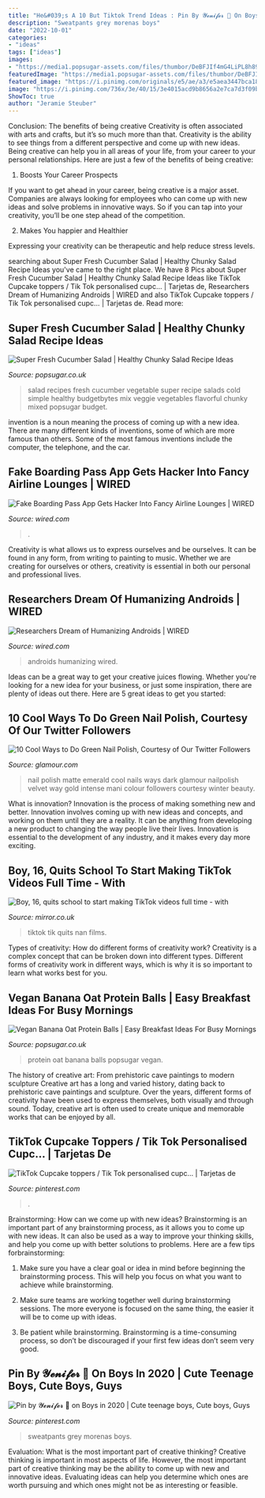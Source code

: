 ```yaml
---
title: "He&#039;s A 10 But Tiktok Trend Ideas : Pin By 𝓨𝓮𝓷𝓲𝓯𝓮𝓻 🌺 On Boys In 2020"
description: "Sweatpants grey morenas boys"
date: "2022-10-01"
categories:
- "ideas"
tags: ["ideas"]
images:
- "https://media1.popsugar-assets.com/files/thumbor/DeBFJIf4mG4LiPL8h89i7byJ8cY/fit-in/728xorig/filters:format_auto-!!-:strip_icc-!!-/2017/06/09/578/n/37141241/fb2aec86ffddc9dc_Super-Fresh-Salad-V3/i/Super-Fresh-Cucumber-Salad.jpg"
featuredImage: "https://media1.popsugar-assets.com/files/thumbor/DeBFJIf4mG4LiPL8h89i7byJ8cY/fit-in/728xorig/filters:format_auto-!!-:strip_icc-!!-/2017/06/09/578/n/37141241/fb2aec86ffddc9dc_Super-Fresh-Salad-V3/i/Super-Fresh-Cucumber-Salad.jpg"
featured_image: "https://i.pinimg.com/originals/e5/ae/a3/e5aea3447bca187e1384998a9b12508f.jpg"
image: "https://i.pinimg.com/736x/3e/40/15/3e4015acd9b8656a2e7ca7d3f09be70c.jpg"
ShowToc: true
author: "Jeramie Steuber"
---
```



Conclusion: The benefits of being creative
Creativity is often associated with arts and crafts, but it’s so much more than that. Creativity is the ability to see things from a different perspective and come up with new ideas. Being creative can help you in all areas of your life, from your career to your personal relationships.
Here are just a few of the benefits of being creative:

1. Boosts Your Career Prospects

If you want to get ahead in your career, being creative is a major asset. Companies are always looking for employees who can come up with new ideas and solve problems in innovative ways. So if you can tap into your creativity, you’ll be one step ahead of the competition.

2. Makes You happier and Healthier

Expressing your creativity can be therapeutic and help reduce stress levels.

	

		
searching about Super Fresh Cucumber Salad | Healthy Chunky Salad Recipe Ideas you've came to the right place. We have 8 Pics about Super Fresh Cucumber Salad | Healthy Chunky Salad Recipe Ideas like TikTok Cupcake toppers / Tik Tok personalised cupc… | Tarjetas de, Researchers Dream of Humanizing Androids | WIRED and also TikTok Cupcake toppers / Tik Tok personalised cupc… | Tarjetas de. Read more:
		
    
## Super Fresh Cucumber Salad | Healthy Chunky Salad Recipe Ideas

<img loading=lazy src="https://media1.popsugar-assets.com/files/thumbor/DeBFJIf4mG4LiPL8h89i7byJ8cY/fit-in/728xorig/filters:format_auto-!!-:strip_icc-!!-/2017/06/09/578/n/37141241/fb2aec86ffddc9dc_Super-Fresh-Salad-V3/i/Super-Fresh-Cucumber-Salad.jpg" onerror="this.onerror=null;this.src='https://tse3.mm.bing.net/th?id=OIP.iG4a0LKRVduwUwlXL4HStQHaJ3&amp;pid=15.1';" alt="Super Fresh Cucumber Salad | Healthy Chunky Salad Recipe Ideas">

_Source: popsugar.co.uk_

>salad recipes fresh cucumber vegetable super recipe salads cold simple healthy budgetbytes mix veggie vegetables flavorful chunky mixed popsugar budget. 

	

invention is a noun meaning the process of coming up with a new idea. There are many different kinds of inventions, some of which are more famous than others. Some of the most famous inventions include the computer, the telephone, and the car.

    
## Fake Boarding Pass App Gets Hacker Into Fancy Airline Lounges | WIRED

<img loading=lazy src="https://media.wired.com/photos/5926d328cefba457b079b430/191:100/w_1280,c_limit/IMG_8177.jpg?mbid=social_retweet" onerror="this.onerror=null;this.src='https://tse1.mm.bing.net/th?id=OIP.yC5gblPxFesJ1rP9G3121QHaD4&amp;pid=15.1';" alt="Fake Boarding Pass App Gets Hacker Into Fancy Airline Lounges | WIRED">

_Source: wired.com_

>. 

	

Creativity is what allows us to express ourselves and be ourselves. It can be found in any form, from writing to painting to music. Whether we are creating for ourselves or others, creativity is essential in both our personal and professional lives.

    
## Researchers Dream Of Humanizing Androids | WIRED

<img loading=lazy src="https://media.wired.com/photos/5934fa2709f4ce09698ef0ef/master/w_2560%2Cc_limit/nextgen_robots_full.jpg" onerror="this.onerror=null;this.src='https://tse1.mm.bing.net/th?id=OIP.5c2i8_-V44CQmeZnLY9EVwAAAA&amp;pid=15.1';" alt="Researchers Dream of Humanizing Androids | WIRED">

_Source: wired.com_

>androids humanizing wired. 

	

Ideas can be a great way to get your creative juices flowing. Whether you're looking for a new idea for your business, or just some inspiration, there are plenty of ideas out there. Here are 5 great ideas to get you started: 

    
## 10 Cool Ways To Do Green Nail Polish, Courtesy Of Our Twitter Followers

<img loading=lazy src="https://media.glamour.com/photos/569667cf93ef4b095210d3b9/master/w_1280,c_limit/beauty-blogs-girls-in-the-beauty-department-2012-02-04-0204-green-nail-polish-juliakramka_bd.jpg" onerror="this.onerror=null;this.src='https://tse2.mm.bing.net/th?id=OIP.L7vqoDVCg-St7LAJSS_GHgAAAA&amp;pid=15.1';" alt="10 Cool Ways to Do Green Nail Polish, Courtesy of Our Twitter Followers">

_Source: glamour.com_

>nail polish matte emerald cool nails ways dark glamour nailpolish velvet way gold intense mani colour followers courtesy winter beauty. 

	

What is innovation?
Innovation is the process of making something new and better. Innovation involves coming up with new ideas and concepts, and working on them until they are a reality. It can be anything from developing a new product to changing the way people live their lives. Innovation is essential to the development of any industry, and it makes every day more exciting.

    
## Boy, 16, Quits School To Start Making TikTok Videos Full Time - With

<img loading=lazy src="https://i2-prod.mirror.co.uk/incoming/article21293354.ece/ALTERNATES/s615b/0_PAY-College_Drop_Out_Turn_Tik_Tok_Pro_TRIANGLENEWS_1JPEG.jpg" onerror="this.onerror=null;this.src='https://tse4.mm.bing.net/th?id=OIP.SMkogquVBqN6x0ijHQ5hMgHaJF&amp;pid=15.1';" alt="Boy, 16, quits school to start making TikTok videos full time - with">

_Source: mirror.co.uk_

>tiktok tik quits nan films. 

	

Types of creativity: How do different forms of creativity work?
Creativity is a complex concept that can be broken down into different types. Different forms of creativity work in different ways, which is why it is so important to learn what works best for you.

    
## Vegan Banana Oat Protein Balls | Easy Breakfast Ideas For Busy Mornings

<img loading=lazy src="https://media1.popsugar-assets.com/files/thumbor/Moig9kKLDyyAl_jeQXUyhgJ-1SA/fit-in/728xorig/filters:format_auto-!!-:strip_icc-!!-/2018/06/27/880/n/43953451/0551c583ba3f47ec_3f937dd1151cd570_protein-ballls/i/Vegan-Banana-Oat-Protein-Balls.jpg" onerror="this.onerror=null;this.src='https://tse4.mm.bing.net/th?id=OIP.6i6hXSAV-qJgqgXIbGnwsQHaLH&amp;pid=15.1';" alt="Vegan Banana Oat Protein Balls | Easy Breakfast Ideas For Busy Mornings">

_Source: popsugar.co.uk_

>protein oat banana balls popsugar vegan. 

	

The history of creative art: From prehistoric cave paintings to modern sculpture
Creative art has a long and varied history, dating back to prehistoric cave paintings and sculpture. Over the years, different forms of creativity have been used to express themselves, both visually and through sound. Today, creative art is often used to create unique and memorable works that can be enjoyed by all.

    
## TikTok Cupcake Toppers / Tik Tok Personalised Cupc… | Tarjetas De

<img loading=lazy src="https://i.pinimg.com/originals/e5/ae/a3/e5aea3447bca187e1384998a9b12508f.jpg" onerror="this.onerror=null;this.src='https://tse4.mm.bing.net/th?id=OIP.ADmvn3lpHI9pdiEBKgpkYgHaJ4&amp;pid=15.1';" alt="TikTok Cupcake toppers / Tik Tok personalised cupc… | Tarjetas de">

_Source: pinterest.com_

>. 

	

Brainstorming: How can we come up with new ideas?
Brainstorming is an important part of any brainstorming process, as it allows you to come up with new ideas. It can also be used as a way to improve your thinking skills, and help you come up with better solutions to problems. Here are a few tips forbrainstorming:
1. Make sure you have a clear goal or idea in mind before beginning the brainstorming process. This will help you focus on what you want to achieve while brainstorming.

2. Make sure teams are working together well during brainstorming sessions. The more everyone is focused on the same thing, the easier it will be to come up with ideas.

3. Be patient while brainstorming. Brainstorming is a time-consuming process, so don’t be discouraged if your first few ideas don’t seem very good.

    
## Pin By 𝓨𝓮𝓷𝓲𝓯𝓮𝓻 🌺 On Boys In 2020 | Cute Teenage Boys, Cute Boys, Guys

<img loading=lazy src="https://i.pinimg.com/736x/3e/40/15/3e4015acd9b8656a2e7ca7d3f09be70c.jpg" onerror="this.onerror=null;this.src='https://tse4.mm.bing.net/th?id=OIP.5ky33mow2-wNjSY4OJYBPgHaLc&amp;pid=15.1';" alt="Pin by 𝓨𝓮𝓷𝓲𝓯𝓮𝓻 🌺 on Boys in 2020 | Cute teenage boys, Cute boys, Guys">

_Source: pinterest.com_

>sweatpants grey morenas boys. 

	

Evaluation: What is the most important part of creative thinking?
Creative thinking is important in most aspects of life. However, the most important part of creative thinking may be the ability to come up with new and innovative ideas. Evaluating ideas can help you determine which ones are worth pursuing and which ones might not be as interesting or feasible.

